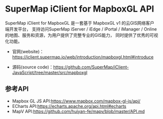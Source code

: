 # SuperMap iClient for MapboxGL API
SuperMap iClient for MapboxGL 是一套基于 MapboxGL v1 的云GIS网络客户端开发平台， 支持访问SuperMap iServer / iEdge / iPortal / iManager / Online的地图、服务和资源，为用户提供了完整专业的GIS能力， 同时提供了优秀的可视化功能。

*   官网(website)：<a href="https://iclient.supermap.io/web/introduction/mapboxgl.html#introduce" target="_parent">https://iclient.supermap.io/web/introduction/mapboxgl.html#introduce</a>

*   源码(source code)：<a href="https://github.com/SuperMap/iClient-JavaScript/tree/master/src/mapboxgl" target="_blank">https://github.com/SuperMap/iClient-JavaScript/tree/master/src/mapboxgl</a>

## 参考API

*   Mapbox GL JS API:<a href="https://www.mapbox.com/mapbox-gl-js/api/" target="_blank">https://www.mapbox.com/mapbox-gl-js/api/</a>
*   ECharts API:<a href="https://echarts.apache.org/api.html#echarts" target="_blank">https://echarts.apache.org/api.html#echarts</a>
*   MapV API:<a href="https://github.com/huiyan-fe/mapv/blob/master/API.md" target="_blank">https://github.com/huiyan-fe/mapv/blob/master/API.md</a>

